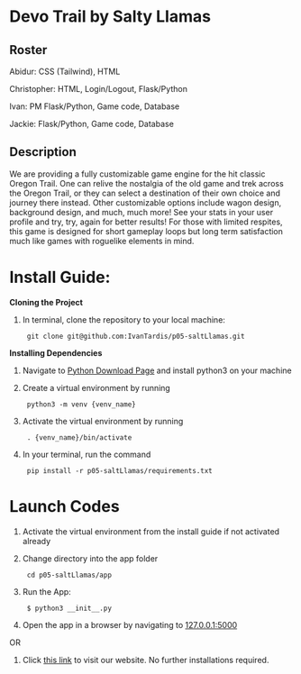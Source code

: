 # Devo Trail by Salty Llamas
## Roster
Abidur:
CSS (Tailwind), HTML

Christopher:
HTML, Login/Logout, Flask/Python

Ivan: PM
Flask/Python, Game code, Database

Jackie:
Flask/Python, Game code, Database


## Description
We are providing a fully customizable game engine for the hit classic Oregon Trail. One can relive the nostalgia of the old game and trek across the Oregon Trail, or they can select a destination of their own choice and journey there instead. Other customizable options include wagon design, background design, and much, much more! See your stats in your user profile and try, try, again for better results! For those with limited respites, this game is designed for short gameplay loops but long term satisfaction much like games with roguelike elements in mind. 


# Install Guide:

**Cloning the Project**
1. In terminal, clone the repository to your local machine:

        git clone git@github.com:IvanTardis/p05-saltLlamas.git


**Installing Dependencies**
1. Navigate to [Python Download Page](https://www.python.org/downloads/) and install python3 on your machine
2. Create a virtual environment by running
 
        python3 -m venv {venv_name}

3. Activate the virtual environment by running

        . {venv_name}/bin/activate


3. In your terminal, run the command

        pip install -r p05-saltLlamas/requirements.txt


# Launch Codes
1. Activate the virtual environment from the install guide if not activated already
2. Change directory into the app folder

        cd p05-saltLlamas/app


3. Run the App:

        $ python3 __init__.py

4. Open the app in a browser by navigating to <a href="http://127.0.0.1:5000">127.0.0.1:5000</a>

OR

1. Click <a href="http://igontchar.tech">this link</a> to visit our website. No further installations required.
